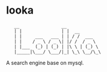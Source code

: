 # looka

       __                __
       | |               | |  __
       | |     ___   ___ | | / /  ___
       | |    / _ \ / _ \| |/ /  / _ \
       | |___  (_) | (_) | |\ \ | (_) \
       |_____|\___/ \___/|_| \_\ \__/\_\

A search engine base on mysql.
